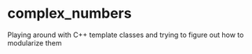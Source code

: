 # complex_numbers
Playing around with C++ template classes and trying to figure out how to modularize them
